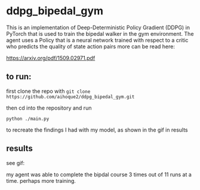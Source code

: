 # ddpg_bipedal_gym
This is an implementation of Deep-Deterministic Policy Gradient (DDPG) in PyTorch that is used to train the bipedal walker in the gym environment.
The agent uses a Policy that is a neural network trained with respect to a critic who predicts the quality of state action pairs
more can be read here: 

https://arxiv.org/pdf/1509.02971.pdf



## to run:
first clone the repo with 
`git clone https://github.com/aihoque2/ddpg_bipedal_gym.git`

then cd into the repository and run

`python ./main.py` 

to recreate the findings I had with my model, as shown in the gif in results

## results
see gif:

my agent was able to complete the bipdal course 3 times out of 11 runs at a time. perhaps more training.
